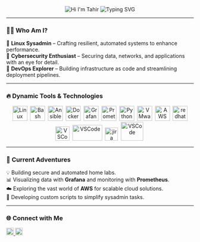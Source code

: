 <div align="center">

   <img src="https://readme-typing-svg.demolab.com?font=Acme&size=40&duration=1500&pause=30000&color=FFFF00&center=true&vCenter=true&multiline=true&width=700&lines=👋+Hi+%E2%80%89+I'm+%E2%80%89+Tahir" alt="Hi I'm Tahir" />

  <img src="https://readme-typing-svg.demolab.com?font=Sixtyfour+Convergence&size=16&duration=2000&pause=300&color=3fddf08&center=true&vCenter=true&width=600&lines=Linux+Sysadmin+%F0%9F%92%BB;DevOps+Explorer+%F0%9F%94%90;RHCSA+Certified+%F0%9F%94%8D;Automation+Lover" alt="Typing SVG" />

</div>


---


### 🧑‍💻 **Who Am I?**  
💼 **Linux Sysadmin** – Crafting resilient, automated systems to enhance performance.  
🔐 **Cybersecurity Enthusiast** – Securing data, networks, and applications with an eye for detail.  
🚀 **DevOps Explorer** – Building infrastructure as code and streamlining deployment pipelines. 

---

### 🔥 **Dynamic Tools & Technologies**  
<p align="center">
  <img src="https://cdn.jsdelivr.net/gh/devicons/devicon/icons/linux/linux-original.svg" title="Linux" alt="Linux" width="40" height="40"/>&nbsp;
  <img src="https://cdn.jsdelivr.net/gh/devicons/devicon/icons/bash/bash-original.svg" title="Bash" alt="Bash" width="40" height="40"/>&nbsp;
  <img src="https://cdn.jsdelivr.net/gh/devicons/devicon/icons/ansible/ansible-original.svg" title="Ansible" alt="Ansible" width="40" height="40"/>&nbsp;
  <img src="https://cdn.jsdelivr.net/gh/devicons/devicon/icons/docker/docker-original.svg" title="Docker" alt="Docker" width="40" height="40"/>&nbsp;
  <img src="https://cdn.jsdelivr.net/gh/devicons/devicon/icons/grafana/grafana-original.svg" title="Grafana" alt="Grafana" width="40" height="40"/>&nbsp;
  <img src="https://cdn.jsdelivr.net/gh/devicons/devicon/icons/prometheus/prometheus-original.svg" title="Prometheus" alt="Prometheus" width="40" height="40"/>&nbsp;
  <img src="https://cdn.jsdelivr.net/gh/devicons/devicon/icons/python/python-original.svg" title="Python" alt="Python" width="40" height="40"/>&nbsp;
  <img src="https://github.com/user-attachments/assets/09a9e6b7-ec74-4e2e-83fc-954c50b6a240" title="VMware" alt="VMware" width="40" height="40"/>&nbsp;
  <img src="https://cdn.jsdelivr.net/gh/devicons/devicon/icons/amazonwebservices/amazonwebservices-original-wordmark.svg" title="AWS" alt="AWS" width="40" height="40"/>&nbsp;
  <img src="https://github.com/user-attachments/assets/a8e888b5-6c80-41df-a5a8-7dd5be45509a" title="redhat" alt="redhat" width="40" height="40"/>
  <img src="https://cdn.jsdelivr.net/gh/devicons/devicon/icons/visualstudio/visualstudio-original.svg" title="VSCode" alt="VSCode" width="38" height="38"/>&nbsp;
  <img src="https://github.com/user-attachments/assets/dd94f558-201e-4679-99f6-6fa7bd50e029" title="VSCode" alt="VSCode" width="80" height="42"/>&nbsp;
  <img src="https://github.com/user-attachments/assets/ddfea1af-586f-4dcd-9670-d8ce90af6e5b" title="jira" alt="jira" width="35" height="35"/>&nbsp;
  <img src="https://github.com/user-attachments/assets/48ed069c-4b62-4ebc-af81-3d3975b6bae6" title="VSCode" alt="VSCode" width="60" height="50"/>&nbsp;
</p>

---

### 🚀 **Current Adventures**  
💡 Building secure and automated home labs.  
📊 Visualizing data with **Grafana** and monitoring with **Prometheus**.  
☁️ Exploring the vast world of **AWS** for scalable cloud solutions.  
📂 Developing custom scripts to simplify sysadmin tasks.  

---

### 🌐 **Connect with Me**  
<p align="left">
  <a href="https://www.linkedin.com/in/tahirguluzade" target="_blank">
    <img src="https://cdn.jsdelivr.net/gh/devicons/devicon/icons/linkedin/linkedin-original.svg" title="LinkedIn" alt="LinkedIn" width="20" height="20"/>
  </a>
  <a href="mailto:youremail@example.com" target="_blank">
    <img src="https://github.com/user-attachments/assets/6057af80-ea2e-4136-8caa-3b717e651667" title="Email" alt="Email" width="20" height="20"/>
  </a>
</p>



